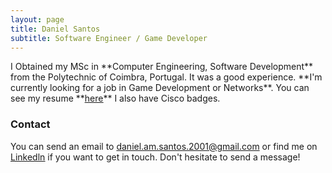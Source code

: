 ```yaml
---
layout: page
title: Daniel Santos
subtitle: Software Engineer / Game Developer
---
```


<span class="fa fa-graduation-cap about-icon">
</span>
I Obtained my MSc in **Computer Engineering, Software Development** from the Polytechnic of Coimbra, Portugal. It was a good experience.

<span class="fa fa-briefcase about-icon">
</span>
**I'm currently looking for a job in Game Development or Networks**. You can see my resume **<a href="https://DanielSantos2001.github.io" style="color: inherit;"><ins>here</ins></a>** I also have Cisco badges.

### Contact
You can send an email to daniel.am.santos.2001@gmail.com or find me on <a href="https://www.linkedin.com/in/daniel-am-santos/" style="color: inherit;"><ins>Linkedln</ins></a> if you want to get in touch. Don't hesitate to send a message!

